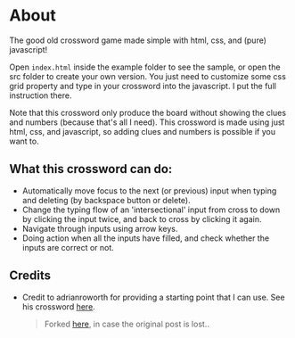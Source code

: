 # About

The good old crossword game made simple with html, css, and (pure) javascript!

Open `index.html` inside the example folder to see the sample, or open the src folder to create your own version. You just need to customize some css grid property and type in your crossword into the javascript. I put the full instruction there.

Note that this crossword only produce the board without showing the clues and numbers (because that's all I need). This crossword is made using just html, css, and javascript, so adding clues and numbers is possible if you want to.

## What this crossword can do:

- Automatically move focus to the next (or previous) input when typing and deleting (by backspace button or delete).
- Change the typing flow of an 'intersectional' input from cross to down by clicking the input twice, and back to cross by clicking it again.
- Navigate through inputs using arrow keys.
- Doing action when all the inputs have filled, and check whether the inputs are correct or not.

## Credits

- Credit to adrianroworth for providing a starting point that I can use. See his crossword [here](https://codepen.io/adrianroworth/pen/OpeyZq).
  > Forked [here](https://codepen.io/mrifqy-abdallah/pen/ZEavvpg), in case the original post is lost..